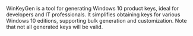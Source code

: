 WinKeyGen is a tool for generating Windows 10 product keys, ideal for developers and IT professionals. It simplifies obtaining keys for various Windows 10 editions, supporting bulk generation and customization. Note that not all generated keys will be valid.
